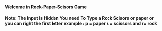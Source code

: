 #### Welcome in Rock-Paper-Scisors Game 
#### Note: The Input Is Hidden You need To Type a Rock  Scisors or paper or you can right the first letter example : p = paper s = scissors and r= rock

